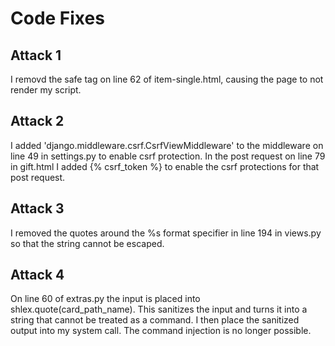 # Code Fixes

## Attack 1
I removd the safe tag on line 62 of item-single.html, causing the page to not render my script.

## Attack 2
I added 'django.middleware.csrf.CsrfViewMiddleware' to the middleware on line 49 in settings.py to enable csrf protection.
In the post request on line 79 in gift.html I added {% csrf_token %}  to enable the csrf protections for that post request. 

## Attack 3
I removed the quotes around the %s format specifier in line 194 in views.py so that the string cannot be escaped. 

## Attack 4
On line 60 of extras.py the input is placed into shlex.quote(card_path_name). This sanitizes the input and turns it into a string that cannot be treated as a command. I then place the sanitized output into my system call. The command injection is no longer possible. 